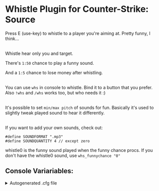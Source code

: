 # Whistle Plugin for Counter-Strike: Source
Press E (use-key) to whistle to a player you're aiming at. Pretty funny, I think...
<br><br>

Whistle hear only you and target.

There's `1:50` chance to play a funny sound.

And a `1:5` chance to lose money after whistling.
<br><br>

You can use `whs` in console to whistle. Bind it to a button that you prefer. Also `!whs` and `/whs` works too, but who needs it :)
<br><br>

It's possible to set `min/max pitch` of sounds for fun. Basically it's used to slightly tweak played sound to hear it differently.
<br><br>

If you want to add your own sounds, check out:
```
#define SOUNDFORMAT ".mp3"
#define SOUNDQUANTITY 4	// except zero
```
whistle0 is the funny sound played when the funny chance procs. If you don't have the whistle0 sound, use `whs_funnychance "0"`

## Console Variariables:
<details>
  <summary>Autogenerated .cfg file</summary>
  
```
// Cooldown to whistle (in secs) {1, inf}
// -
// Default: "5"
// Minimum: "1.000000"
whs_cooldown "5"

// Enable whistle plugin. {0/1}
// -
// Default: "1"
// Minimum: "0.000000"
// Maximum: "1.000000"
whs_enable "1"

// 1/n  Chance to play fun whistle. 0 - disabled {0, inf}
// -
// Default: "50"
// Minimum: "0.000000"
whs_funnychance "50"

// 1/n  Chance to loose money by whistle. 0 - disabled {0, inf}
// -
// Default: "5"
// Minimum: "0.000000"
whs_loosechance "5"

// Max distance to whistle. (in units) {0, inf}
// -
// Default: "800"
// Minimum: "0.000000"
whs_maxdistance "800"

// Message to target of whistle. 0 - disable chat messages, 1 - enable chat mesages, 2 - anonimyze chat messages. {0/1/2}
// -
// Default: "1"
// Minimum: "0.000000"
// Maximum: "2.000000"
whs_message "1"

// Money to loose by whistle
// -
// Default: "100"
whs_moneytoloose "100"

// Upper border of pitch (in %) {1, inf}
// -
// Default: "120"
// Minimum: "1.000000"
whs_pitchmax "120"

// Lower border of pitch (in %) {1, inf}
// -
// Default: "85"
// Minimum: "1.000000"
whs_pitchmin "85"

// Can whistle to: 0 - everyone, 1 - only ally, 2 - only enemy. {0/1/2}
// -
// Default: "0"
// Minimum: "0.000000"
// Maximum: "2.000000"
whs_restrictteam "0"
```
</details>
